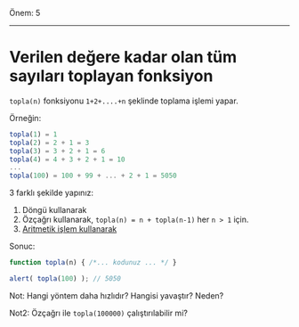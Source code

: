 Önem: 5

---

# Verilen değere kadar olan tüm sayıları toplayan fonksiyon

`topla(n)` fonksiyonu `1+2+....+n` şeklinde toplama işlemi yapar.

Örneğin:

```js no-beautify
topla(1) = 1
topla(2) = 2 + 1 = 3
topla(3) = 3 + 2 + 1 = 6
topla(4) = 4 + 3 + 2 + 1 = 10
...
topla(100) = 100 + 99 + ... + 2 + 1 = 5050
```

3 farklı şekilde yapınız:

1. Döngü kullanarak
2. Özçağrı kullanarak, `topla(n) = n + topla(n-1)` her `n > 1` için.
3. [Aritmetik işlem kullanarak](https://en.wikipedia.org/wiki/Arithmetic_progression)

Sonuc:

```js
function topla(n) { /*... kodunuz ... */ }

alert( topla(100) ); // 5050
```

Not: Hangi yöntem daha hızlıdır? Hangisi yavaştır? Neden?

Not2: Özçağrı ile `topla(100000)` çalıştırılabilir mi? 
